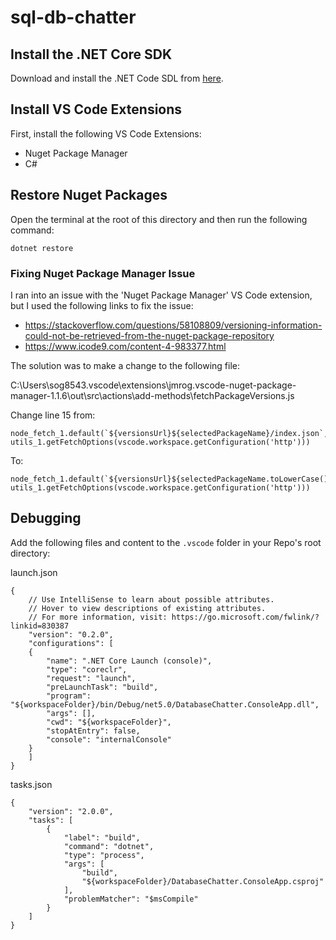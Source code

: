 # sql-db-chatter

## Install the .NET Core SDK

Download and install the .NET Code SDL from [here](https://dotnet.microsoft.com/download).

## Install VS Code Extensions

First, install the following VS Code Extensions:  

- Nuget Package Manager
- C#

## Restore Nuget Packages

Open the terminal at the root of this directory and then run the following command:

    dotnet restore

### Fixing Nuget Package Manager Issue

I ran into an issue with the 'Nuget Package Manager' VS Code extension, but I used the following links to fix the issue:

- <https://stackoverflow.com/questions/58108809/versioning-information-could-not-be-retrieved-from-the-nuget-package-repository>
- <https://www.icode9.com/content-4-983377.html>

The solution was to make a change to the following file:

C:\Users\sog8543\.vscode\extensions\jmrog.vscode-nuget-package-manager-1.1.6\out\src\actions\add-methods\fetchPackageVersions.js

Change line 15 from:

    node_fetch_1.default(`${versionsUrl}${selectedPackageName}/index.json`, utils_1.getFetchOptions(vscode.workspace.getConfiguration('http')))

To:

    node_fetch_1.default(`${versionsUrl}${selectedPackageName.toLowerCase()}/index.json`, utils_1.getFetchOptions(vscode.workspace.getConfiguration('http')))

## Debugging

Add the following files and content to the `.vscode` folder in your Repo's root directory:

launch.json

    {
        // Use IntelliSense to learn about possible attributes.
        // Hover to view descriptions of existing attributes.
        // For more information, visit: https://go.microsoft.com/fwlink/?linkid=830387
        "version": "0.2.0",
        "configurations": [
        {
            "name": ".NET Core Launch (console)",
            "type": "coreclr",
            "request": "launch",
            "preLaunchTask": "build",
            "program": "${workspaceFolder}/bin/Debug/net5.0/DatabaseChatter.ConsoleApp.dll",
            "args": [],
            "cwd": "${workspaceFolder}",
            "stopAtEntry": false,
            "console": "internalConsole"
        }
        ]
    }

tasks.json

    {
        "version": "2.0.0",
        "tasks": [
            {
                "label": "build",
                "command": "dotnet",
                "type": "process",
                "args": [
                    "build",
                    "${workspaceFolder}/DatabaseChatter.ConsoleApp.csproj"
                ],
                "problemMatcher": "$msCompile"
            }
        ]
    }
